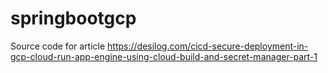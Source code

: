 # springbootgcp
Source code for article 
https://desilog.com/cicd-secure-deployment-in-gcp-cloud-run-app-engine-using-cloud-build-and-secret-manager-part-1
